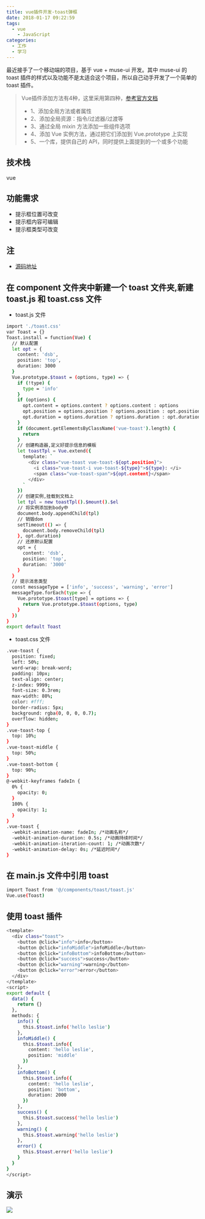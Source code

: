 ```yaml
---
title: vue插件开发-toast弹框
date: 2018-01-17 09:22:59
tags:
  - vue
	- JavaScript
categories: 
  - 工作
  - 学习
---
```


最近接手了一个移动端的项目，基于 vue + muse-ui 开发。其中 muse-ui 的 toast 插件的样式以及功能不是太适合这个项目，所以自己动手开发了一个简单的 toast 插件。

<!-- more -->

> Vue插件添加方法有4种，这里采用第四种，[参考官方文档](https://cn.vuejs.org/v2/guide/plugins.html "参考官方文档")
>* 1、添加全局方法或者属性
>* 2、添加全局资源：指令/过滤器/过渡等
>* 3、通过全局 mixin 方法添加一些组件选项
>* 4、添加 Vue 实例方法，通过把它们添加到 Vue.prototype 上实现
>* 5、一个库，提供自己的 API，同时提供上面提到的一个或多个功能

## 技术栈

vue

## 功能需求

* 提示框位置可改变
* 提示框内容可编辑
* 提示框类型可改变

## 注
* [源码地址](https://github.com/hileslie/vue-test)

## 在 component 文件夹中新建一个 toast 文件夹,新建 toast.js 和 toast.css 文件

* toast.js 文件

```bash
import './toast.css'
var Toast = {}
Toast.install = function(Vue) {
  // 默认配置
  let opt = {
    content: 'dsb',
    position: 'top',
    duration: 3000
  }
  Vue.prototype.$toast = (options, type) => {
    if (!type) {
      type = 'info'
    }
    if (options) {
      opt.content = options.content ? options.content : options
      opt.position = options.position ? options.position : opt.position
      opt.duration = options.duration ? options.duration : opt.duration
    }
    if (document.getElementsByClassName('vue-toast').length) {
      return
    }
    // 创建构造器,定义好提示信息的模板
    let toastTpl = Vue.extend({
      template: `
        <div class="vue-toast vue-toast-${opt.position}">
          <i class="vue-toast-i vue-toast-${type}">${type}: </i>
          <span class="vue-toast-span">${opt.content}</span>
        </div>
      `
    })
    // 创建实例,挂载到文档上
    let tpl = new toastTpl().$mount().$el
    // 将实例添加到body中
    document.body.appendChild(tpl)
    // 销毁dom
    setTimeout(() => {
      document.body.removeChild(tpl)
    }, opt.duration)
    // 还原默认配置
    opt = {
      content: 'dsb',
      position: 'top',
      duration: '3000'
    }
  }
  // 提示消息类型
  const messageType = ['info', 'success', 'warning', 'error']
  messageType.forEach(type => {
    Vue.prototype.$toast[type] = options => {
      return Vue.prototype.$toast(options, type)
    }
  })
}
export default Toast
```

* toast.css 文件

```bash
.vue-toast {
  position: fixed;
  left: 50%;
  word-wrap: break-word;
  padding: 10px;
  text-align: center;
  z-index: 9999;
  font-size: 0.3rem;
  max-width: 80%;
  color: #fff;
  border-radius: 5px;
  background: rgba(0, 0, 0, 0.7);
  overflow: hidden;
}
.vue-toast-top {
  top: 10%;
}
.vue-toast-middle {
  top: 50%;
}
.vue-toast-bottom {
  top: 90%;
}
@-webkit-keyframes fadeIn {
  0% {
    opacity: 0;
  }
  100% {
    opacity: 1;
  }
}
.vue-toast {
  -webkit-animation-name: fadeIn; /*动画名称*/
  -webkit-animation-duration: 0.5s; /*动画持续时间*/
  -webkit-animation-iteration-count: 1; /*动画次数*/
  -webkit-animation-delay: 0s; /*延迟时间*/
}
```

## 在 main.js 文件中引用 toast

```bash
import Toast from '@/components/toast/toast.js'
Vue.use(Toast)
```

## 使用 toast 插件

```bash
<template>
  <div class="toast">
    <button @click="info">info</button>
    <button @click="infoMiddle">infoMiddle</button>
    <button @click="infoBottom">infoBottom</button>
    <button @click="success">success</button>
    <button @click="warning">warning</button>
    <button @click="error">error</button>
  </div>
</template>
<script>
export default {
  data() {
    return {}
  },
  methods: {
    info() {
      this.$toast.info('hello leslie')
    },
    infoMiddle() {
      this.$toast.info({
        content: 'hello leslie',
        position: 'middle'
      })
    },
    infoBottom() {
      this.$toast.info({
        content: 'hello leslie',
        position: 'bottom',
        duration: 2000
      })
    },
    success() {
      this.$toast.success('hello leslie')
    },
    warning() {
      this.$toast.warning('hello leslie')
    },
    error() {
      this.$toast.error('hello leslie')
    }
  }
}
</script>
```

## 演示

![](https://i.imgur.com/VRQ2rg5.gif)
